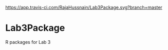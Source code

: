 https://app.travis-ci.com/RajaHussnain/Lab3Package.svg?branch=master
# Lab3Package
R packages for Lab 3
